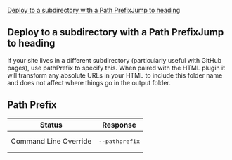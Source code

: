 

[Deploy to a subdirectory with a Path PrefixJump to heading](https://www.11ty.dev/docs/config/#deploy-to-a-subdirectory-with-a-path-prefix)
## Deploy to a subdirectory with a Path PrefixJump to heading
If your site lives in a different subdirectory (particularly useful with GitHub pages), use pathPrefix to specify this. When paired with the HTML <base> plugin it will transform any absolute URLs in your HTML to include this folder name and does not affect where things go in the output folder.
## Path Prefix
| Status | Response  |
| ------ | --------- |
| Command Line Override |<pre lang="json">--pathprefix</pre>|

